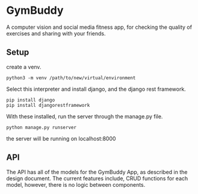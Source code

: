 # GymBuddy
A computer vision and social media fitness app, for checking the quality of exercises and sharing with your friends.

## Setup
create a venv. 
```
python3 -m venv /path/to/new/virtual/environment
```
Select this interpreter and install django, and the django rest framework.
```
pip install django
pip install djangorestframework
```

With these installed, run the server through the manage.py file.
```
python manage.py runserver
```
the server will be running on localhost:8000

## API

The API has all of the models for the GymBuddy App, as described in the design document.
The current features include, CRUD functions for each model, however, there is no logic between components.
